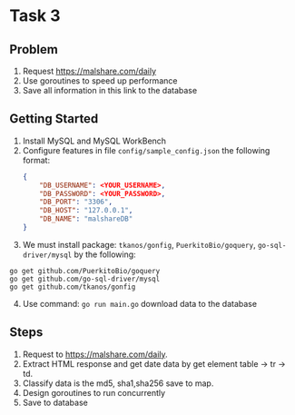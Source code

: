 
# Task 3
## Problem
1. Request https://malshare.com/daily
2. Use goroutines to speed up performance
3. Save all information in this link to the database

## Getting Started
 1. Install MySQL and MySQL WorkBench
 2. Configure features in file `config/sample_config.json` the following format: 
	 ``` json
	 { 
		 "DB_USERNAME": <YOUR_USERNAME>,
		 "DB_PASSWORD": <YOUR_PASSWORD>,
		 "DB_PORT": "3306",
		 "DB_HOST": "127.0.0.1",
		 "DB_NAME": "malshareDB"
	 }
	 ```
 3. We must install package: `tkanos/gonfig`,  `PuerkitoBio/goquery`, `go-sql-driver/mysql` by the following:
``` console
go get github.com/PuerkitoBio/goquery
go get github.com/go-sql-driver/mysql
go get github.com/tkanos/gonfig
```
 4. Use command:  `go run main.go` download data to the database

## Steps
1. Request to https://malshare.com/daily.
2. Extract HTML response and get date data by get element table -> tr -> td.
3. Classify data is the md5, sha1,sha256 save to map.
4. Design goroutines to run concurrently
5. Save to database 
